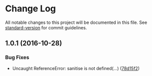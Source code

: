 # Change Log

All notable changes to this project will be documented in this file. See [standard-version](https://github.com/conventional-changelog/standard-version) for commit guidelines.

<a name="1.0.1"></a>
## 1.0.1 (2016-10-28)


### Bug Fixes

* Uncaught ReferenceError: sanitise is not defined(…) ([78d15f2](https://github.com/danhayden/dh-postcode/commit/78d15f2))
